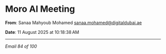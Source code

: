 # Moro AI Meeting

**From**: Sanaa Mahyoub Mohamed <sanaa.mohamed@digitaldubai.ae>

**Date**: 11 August 2025 at 10:18:38 AM

---

*Email 84 of 100*
